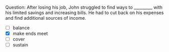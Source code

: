 Question: After losing his job, John struggled to find ways to _________ with his limited savings and increasing bills. He had to cut back on his expenses and find additional sources of income.  
- [ ] balance  
- [x] make ends meet  
- [ ] cover  
- [ ] sustain
